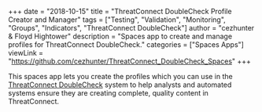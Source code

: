 +++
date = "2018-10-15"
title = "ThreatConnect DoubleCheck Profile Creator and Manager"
tags = ["Testing", "Validation", "Monitoring", "Groups", "Indicators", "ThreatConnect DoubleCheck"]
author = "cezhunter & Floyd Hightower"
description = "Spaces app to create and manage profiles for ThreatConnect DoubleCheck."
categories = ["Spaces Apps"]
viewLink = "https://github.com/cezhunter/ThreatConnect_DoubleCheck_Spaces"
+++

This spaces app lets you create the profiles which you can use in the [ThreatConnect DoubleCheck](https://tc.hightower.space/post/tools/threatconnect-doublecheck/) system to help analysts and automated systems ensure they are creating complete, quality content in ThreatConnect.
